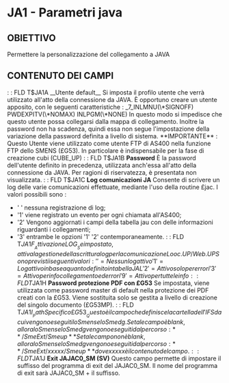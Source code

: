 # JA1 - Parametri java
## OBIETTIVO
Permettere la personalizzazione del collegamento a JAVA
## CONTENUTO DEI CAMPI
 :  : FLD T$JA1A __Utente default__
Si imposta il profilo utente che verrà utilizzato all'atto della connessione da JAVA. È opportuno creare un utente apposito, con le seguenti caratteristiche : 
_7_INLMNU(\*SIGNOFF)
PWDEXPITV(\*NOMAX)
INLPGM(\*NONE)
In questo modo si impedisce che questo utente possa collegarsi dalla mappa di collegamento. Inoltre la password non ha scadenza, quindi essa non segue l'impostazione della variazione della password definita a livello di sistema.
**IMPORTANTE** :  Questo Utente viene utilizzato come utente FTP di AS400 nella funzione FTP dello SMENS (£G53).
In particolare è indispensabile per la fase di creazione cubi (CUBE_UP)
 :  : FLD T$JA1B __Password__
È la password dell'utente definito in precedenza, utilizzata anch'essa all'atto della connessione da JAVA. Per ragioni di riservatezza, è presentata non visualizzata.
 :  : FLD T$JA1C __Log comunicazioni JA__
Consente di scrivere un log delle varie comunicazioni effettuate, mediante l'uso della routine £jac. I valori possibili sono : 
- ' ' nessuna registrazione di log;
- '1' viene registrato un evento per ogni chiamata all'AS400;
- '2' Vengono aggiornati i campi della tabella jau con delle informazioni riguardanti i collegamenti;
- '3' entrambe le opzioni '1' '2' contemporaneamente.
 :  : FLD T$JA1F __Attivazione LOG__
Se impostato, attiva la gestione della scrittura log per la comunicazione Looc.UP / Web.UP
Sono previsti i seguenti valori : 
' ' = Nessun log attivo
'1' = Log attivo in base a quanto definito in tabella JAL
'2' = Attivo solo per errori
'3' = Attivo per info collegamento ed errori
'9' = Attivo per tutte le info
 :  : FLD T$JA1H __Password protezione PDF con £G53__
Se impostata, viene utilizzata come password master di default nella protezione dei PDF creati con la £G53.
Viene sostituita solo se gestita a livello di creazione del singolo documento (£G53MP).
 :  : FLD T$JA1I __Path Specifico £G53__
Questo è il campo che definisce la cartella dell'IFS da cui vengono eseguiti lo Smens e lo Smedg.
Se tale campo è blank, allora lo Smens e lo Smedg vengono eseguiti dal percorso : 
**/SmeExt/Smeup**
Se tale campo non è blank, allora lo Smens e lo Smedg vengono eseguiti dal percorso : 
**/SmeExt/xxxxx/Smeup**
dove xxxxx è il contenuto del campo.
 :  : FLD T$JA1J __Exit JAJAC0_SM (SV)__
Questo campo permette di impostare il suffisso del programma di exit del JAJAC0_SM.
Il nome del programma di exit sarà JAJAC0_SM + il suffisso.
